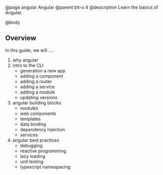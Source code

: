 @page angular Angular
@parent bit-u 4
@description Learn the basics of Angular.

@body


## Overview

In this guide, we will ....

1. why angular
2. intro to the CLI
   - generation a new app
   - adding a component
   - adding a router
   - adding a service
   - adding a module
   - updating versions
3. angular building blocks
   - modules
   - web components
   - templates
   - data binding
   - dependency injection
   - services
4. angular best practices
   - debugging
   - reactive programming
   - lazy loading
   - unit testing
   - typescript namespacing
